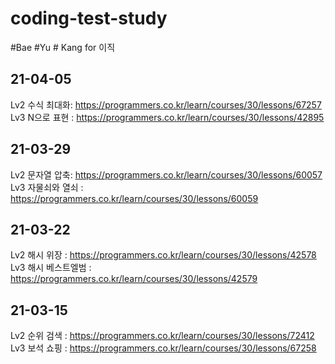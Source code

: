 # coding-test-study
#Bae #Yu # Kang for 이직

## 21-04-05
Lv2 수식 최대화: https://programmers.co.kr/learn/courses/30/lessons/67257
Lv3 N으로 표현 : https://programmers.co.kr/learn/courses/30/lessons/42895  

## 21-03-29
Lv2 문자열 압축: https://programmers.co.kr/learn/courses/30/lessons/60057  
Lv3 자물쇠와 열쇠 : https://programmers.co.kr/learn/courses/30/lessons/60059  

## 21-03-22
Lv2 해시 위장 : https://programmers.co.kr/learn/courses/30/lessons/42578  
Lv3 해시 베스트엘범 : https://programmers.co.kr/learn/courses/30/lessons/42579  

## 21-03-15
Lv2 순위 검색 : https://programmers.co.kr/learn/courses/30/lessons/72412  
Lv3 보석 쇼핑 : https://programmers.co.kr/learn/courses/30/lessons/67258  

